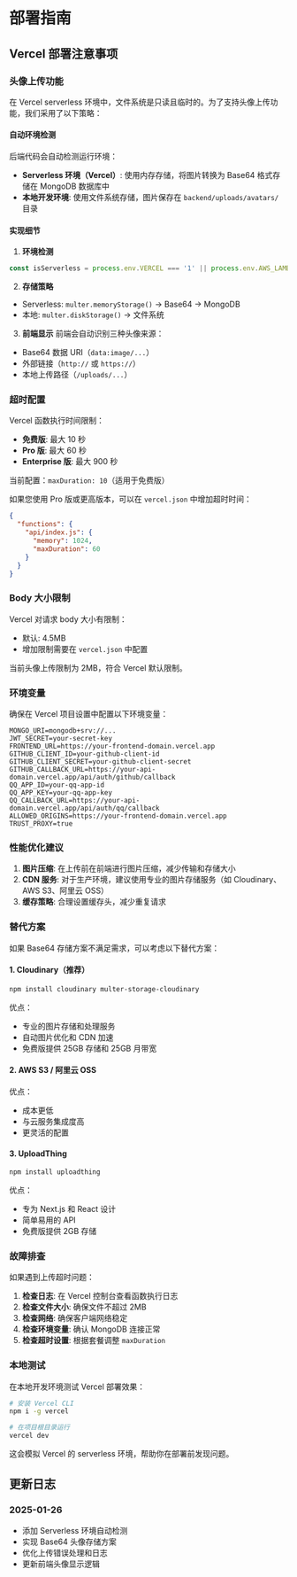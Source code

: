 # 部署指南

## Vercel 部署注意事项

### 头像上传功能

在 Vercel serverless 环境中，文件系统是只读且临时的。为了支持头像上传功能，我们采用了以下策略：

#### 自动环境检测

后端代码会自动检测运行环境：
- **Serverless 环境（Vercel）**: 使用内存存储，将图片转换为 Base64 格式存储在 MongoDB 数据库中
- **本地开发环境**: 使用文件系统存储，图片保存在 `backend/uploads/avatars/` 目录

#### 实现细节

1. **环境检测**
```typescript
const isServerless = process.env.VERCEL === '1' || process.env.AWS_LAMBDA_FUNCTION_NAME;
```

2. **存储策略**
- Serverless: `multer.memoryStorage()` → Base64 → MongoDB
- 本地: `multer.diskStorage()` → 文件系统

3. **前端显示**
前端会自动识别三种头像来源：
- Base64 数据 URI（`data:image/...`）
- 外部链接（`http://` 或 `https://`）
- 本地上传路径（`/uploads/...`）

### 超时配置

Vercel 函数执行时间限制：
- **免费版**: 最大 10 秒
- **Pro 版**: 最大 60 秒
- **Enterprise 版**: 最大 900 秒

当前配置：`maxDuration: 10`（适用于免费版）

如果您使用 Pro 版或更高版本，可以在 `vercel.json` 中增加超时时间：

```json
{
  "functions": {
    "api/index.js": {
      "memory": 1024,
      "maxDuration": 60
    }
  }
}
```

### Body 大小限制

Vercel 对请求 body 大小有限制：
- 默认: 4.5MB
- 增加限制需要在 `vercel.json` 中配置

当前头像上传限制为 2MB，符合 Vercel 默认限制。

### 环境变量

确保在 Vercel 项目设置中配置以下环境变量：

```env
MONGO_URI=mongodb+srv://...
JWT_SECRET=your-secret-key
FRONTEND_URL=https://your-frontend-domain.vercel.app
GITHUB_CLIENT_ID=your-github-client-id
GITHUB_CLIENT_SECRET=your-github-client-secret
GITHUB_CALLBACK_URL=https://your-api-domain.vercel.app/api/auth/github/callback
QQ_APP_ID=your-qq-app-id
QQ_APP_KEY=your-qq-app-key
QQ_CALLBACK_URL=https://your-api-domain.vercel.app/api/auth/qq/callback
ALLOWED_ORIGINS=https://your-frontend-domain.vercel.app
TRUST_PROXY=true
```

### 性能优化建议

1. **图片压缩**: 在上传前在前端进行图片压缩，减少传输和存储大小
2. **CDN 服务**: 对于生产环境，建议使用专业的图片存储服务（如 Cloudinary、AWS S3、阿里云 OSS）
3. **缓存策略**: 合理设置缓存头，减少重复请求

### 替代方案

如果 Base64 存储方案不满足需求，可以考虑以下替代方案：

#### 1. Cloudinary（推荐）

```bash
npm install cloudinary multer-storage-cloudinary
```

优点：
- 专业的图片存储和处理服务
- 自动图片优化和 CDN 加速
- 免费版提供 25GB 存储和 25GB 月带宽

#### 2. AWS S3 / 阿里云 OSS

优点：
- 成本更低
- 与云服务集成度高
- 更灵活的配置

#### 3. UploadThing

```bash
npm install uploadthing
```

优点：
- 专为 Next.js 和 React 设计
- 简单易用的 API
- 免费版提供 2GB 存储

### 故障排查

如果遇到上传超时问题：

1. **检查日志**: 在 Vercel 控制台查看函数执行日志
2. **检查文件大小**: 确保文件不超过 2MB
3. **检查网络**: 确保客户端网络稳定
4. **检查环境变量**: 确认 MongoDB 连接正常
5. **检查超时设置**: 根据套餐调整 `maxDuration`

### 本地测试

在本地开发环境测试 Vercel 部署效果：

```bash
# 安装 Vercel CLI
npm i -g vercel

# 在项目根目录运行
vercel dev
```

这会模拟 Vercel 的 serverless 环境，帮助你在部署前发现问题。

## 更新日志

### 2025-01-26
- 添加 Serverless 环境自动检测
- 实现 Base64 头像存储方案
- 优化上传错误处理和日志
- 更新前端头像显示逻辑


